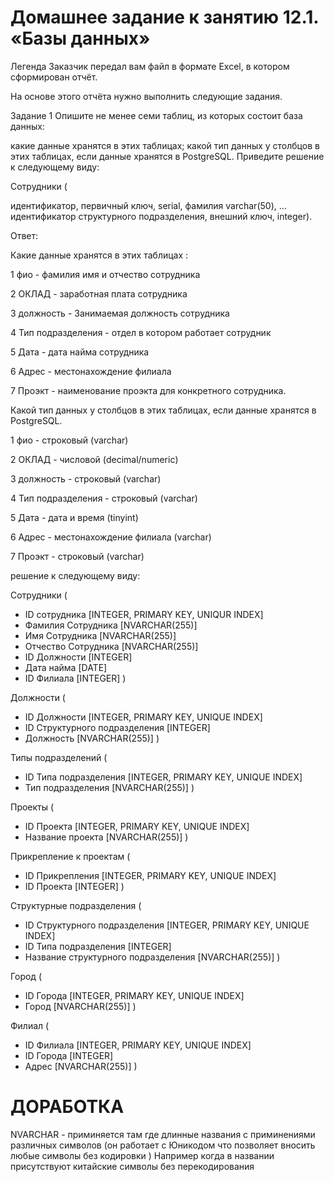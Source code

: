 # Домашнее задание к занятию 12.1. «Базы данных»

Легенда
Заказчик передал вам файл в формате Excel, в котором сформирован отчёт.

На основе этого отчёта нужно выполнить следующие задания.

Задание 1
Опишите не менее семи таблиц, из которых состоит база данных:

какие данные хранятся в этих таблицах;
какой тип данных у столбцов в этих таблицах, если данные хранятся в PostgreSQL.
Приведите решение к следующему виду:

Сотрудники (

идентификатор, первичный ключ, serial,
фамилия varchar(50),
...
идентификатор структурного подразделения, внешний ключ, integer).


Ответ:

Какие данные хранятся в этих таблицах :

1 фио - фамилия имя и отчество сотрудника

2 ОКЛАД - заработная плата сотрудника

3 должность - Занимаемая должность сотрудника

4 Тип подразделения - отдел в котором работает сотрудник

5 Дата - дата найма сотрудника

6 Адрес - местонахождение филиала

7 Проэкт - наименование проэкта для конкретного сотрудника.




Какой тип данных у столбцов в этих таблицах, если данные хранятся в PostgreSQL.

1 фио - строковый (varchar)

2 ОКЛАД - числовой (decimal/numeric)

3 должность - строковый (varchar)

4 Тип подразделения - строковый (varchar)

5 Дата - дата и время (tinyint)

6 Адрес - местонахождение филиала (varchar)

7 Проэкт - строковый (varchar)




решение к следующему виду:



Сотрудники (
   
   - ID сотрудника [INTEGER, PRIMARY KEY, UNIQUR INDEX]
   - Фамилия Сотрудника [NVARCHAR(255)]
   - Имя Сотрудника [NVARCHAR(255)]
   - Отчество Сотрудника [NVARCHAR(255)]
   - ID Должности [INTEGER]
   - Дата найма [DATE]
   - ID Филиала [INTEGER]
)

Должности (
   - ID Должности [INTEGER, PRIMARY KEY, UNIQUE INDEX]
   - ID Структурного подразделения [INTEGER]
   - Должность [NVARCHAR(255)]
)

Типы подразделений (
   - ID Типа подразделения [INTEGER, PRIMARY KEY, UNIQUE INDEX]
   - Тип подразделения [NVARCHAR(255)]
)

Проекты (
   - ID Проекта [INTEGER, PRIMARY KEY, UNIQUE INDEX]
   - Название проекта [NVARCHAR(255)]
)

Прикрепление к проектам (
   - ID Прикрепления [INTEGER, PRIMARY KEY, UNIQUE INDEX]
   - ID Проекта [INTEGER]
)

Структурные подразделения (
   - ID Структурного подразделения [INTEGER, PRIMARY KEY, UNIQUE INDEX]
   - ID Типа подразделения [INTEGER]
   - Название структурного подразделения [NVARCHAR(255)]
)

Город (
   - ID Города [INTEGER, PRIMARY KEY, UNIQUE INDEX]
   - Город [NVARCHAR(255)]
)

Филиал (
   - ID Филиала [INTEGER, PRIMARY KEY, UNIQUE INDEX]
   - ID Города [INTEGER]
   - Адреc [NVARCHAR(255)]
)


# ДОРАБОТКА

 NVARCHAR - приминяется там где длинные названия с приминениями различных символов (он работает с Юникодом что позволяет вносить любые символы без кодировки )
 Например когда в названии присутствуют китайские символы без перекодирования
 
